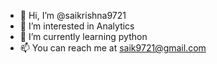 - 👋 Hi, I’m @saikrishna9721
- 👀 I’m interested in Analytics
- 🌱 I’m currently learning python
- 📫 You can reach me at saik9721@gmail.com 

<!---
saikrishna9721/saikrishna9721 is a ✨ special ✨ repository because its `README.md` (this file) appears on your GitHub profile.
You can click the Preview link to take a look at your changes.
--->
